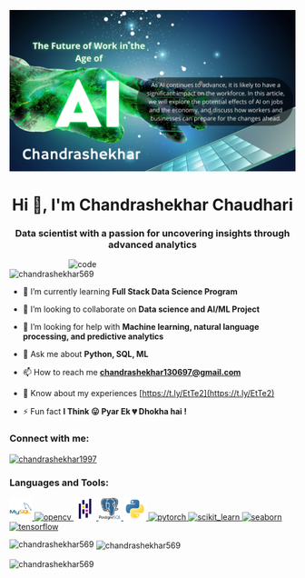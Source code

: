 ![logo](https://github.com/Chandrashekhar569/Chandrashekhar569/blob/main/Dark%20Blue%20Neon%20The%20Future%20of%20AI%20Instagram%20Story%20(Video).jpg)
<h1 align="center">Hi 👋, I'm Chandrashekhar Chaudhari</h1>
<h3 align="center">Data scientist with a passion for uncovering insights through advanced analytics</h3>
<img align = "right" alt = "code" width = "400" src = "https://cdn.dribbble.com/users/205964/screenshots/6002888/scene-1-drib.gif">
<p align="left"> <img src="https://komarev.com/ghpvc/?username=chandrashekhar569&label=Profile%20views&color=0e75b6&style=flat" alt="chandrashekhar569" /> </p>

- 🌱 I’m currently learning **Full Stack Data Science Program**

- 👯 I’m looking to collaborate on **Data science and AI/ML Project**

- 🤝 I’m looking for help with **Machine learning, natural language processing, and predictive analytics**

- 💬 Ask me about **Python, SQL, ML**

- 📫 How to reach me **chandrashekhar130697@gmail.com**

- 📄 Know about my experiences [https://t.ly/EtTe2](https://t.ly/EtTe2)

- ⚡ Fun fact **I Think 😛 Pyar Ek 💔 Dhokha hai !**

<h3 align="left">Connect with me:</h3>
<p align="left">
<a href="https://linkedin.com/in/chandrashekhar1997" target="blank"><img align="center" src="https://raw.githubusercontent.com/rahuldkjain/github-profile-readme-generator/master/src/images/icons/Social/linked-in-alt.svg" alt="chandrashekhar1997" height="30" width="40" /></a>
</p>

<h3 align="left">Languages and Tools:</h3>
<p align="left"> <a href="https://www.mysql.com/" target="_blank" rel="noreferrer"> <img src="https://raw.githubusercontent.com/devicons/devicon/master/icons/mysql/mysql-original-wordmark.svg" alt="mysql" width="40" height="40"/> </a> <a href="https://opencv.org/" target="_blank" rel="noreferrer"> <img src="https://www.vectorlogo.zone/logos/opencv/opencv-icon.svg" alt="opencv" width="40" height="40"/> </a> <a href="https://pandas.pydata.org/" target="_blank" rel="noreferrer"> <img src="https://raw.githubusercontent.com/devicons/devicon/2ae2a900d2f041da66e950e4d48052658d850630/icons/pandas/pandas-original.svg" alt="pandas" width="40" height="40"/> </a> <a href="https://www.postgresql.org" target="_blank" rel="noreferrer"> <img src="https://raw.githubusercontent.com/devicons/devicon/master/icons/postgresql/postgresql-original-wordmark.svg" alt="postgresql" width="40" height="40"/> </a> <a href="https://www.python.org" target="_blank" rel="noreferrer"> <img src="https://raw.githubusercontent.com/devicons/devicon/master/icons/python/python-original.svg" alt="python" width="40" height="40"/> </a> <a href="https://pytorch.org/" target="_blank" rel="noreferrer"> <img src="https://www.vectorlogo.zone/logos/pytorch/pytorch-icon.svg" alt="pytorch" width="40" height="40"/> </a> <a href="https://scikit-learn.org/" target="_blank" rel="noreferrer"> <img src="https://upload.wikimedia.org/wikipedia/commons/0/05/Scikit_learn_logo_small.svg" alt="scikit_learn" width="40" height="40"/> </a> <a href="https://seaborn.pydata.org/" target="_blank" rel="noreferrer"> <img src="https://seaborn.pydata.org/_images/logo-mark-lightbg.svg" alt="seaborn" width="40" height="40"/> </a> <a href="https://www.tensorflow.org" target="_blank" rel="noreferrer"> <img src="https://www.vectorlogo.zone/logos/tensorflow/tensorflow-icon.svg" alt="tensorflow" width="40" height="40"/> </a> </p>

<p><img align="left" src="https://github-readme-stats.vercel.app/api/top-langs?username=chandrashekhar569&show_icons=true&locale=en&layout=compact" alt="chandrashekhar569" /></p>

<p>&nbsp;<img align="center" src="https://github-readme-stats.vercel.app/api?username=chandrashekhar569&show_icons=true&locale=en" alt="chandrashekhar569" /></p>

<p><img align="center" src="https://github-readme-streak-stats.herokuapp.com/?user=chandrashekhar569&" alt="chandrashekhar569" /></p>
